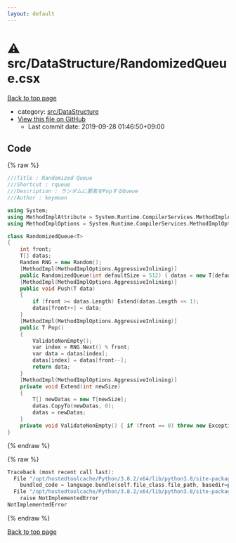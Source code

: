 ```yaml
---
layout: default
---
```


<!-- mathjax config similar to math.stackexchange -->
<script type="text/javascript" async
  src="https://cdnjs.cloudflare.com/ajax/libs/mathjax/2.7.5/MathJax.js?config=TeX-MML-AM_CHTML">
</script>
<script type="text/x-mathjax-config">
  MathJax.Hub.Config({
    TeX: { equationNumbers: { autoNumber: "AMS" }},
    tex2jax: {
      inlineMath: [ ['$','$'] ],
      processEscapes: true
    },
    "HTML-CSS": { matchFontHeight: false },
    displayAlign: "left",
    displayIndent: "2em"
  });
</script>

<script type="text/javascript" src="https://cdnjs.cloudflare.com/ajax/libs/jquery/3.4.1/jquery.min.js"></script>
<script src="https://cdn.jsdelivr.net/npm/jquery-balloon-js@1.1.2/jquery.balloon.min.js" integrity="sha256-ZEYs9VrgAeNuPvs15E39OsyOJaIkXEEt10fzxJ20+2I=" crossorigin="anonymous"></script>
<script type="text/javascript" src="../../../assets/js/copy-button.js"></script>
<link rel="stylesheet" href="../../../assets/css/copy-button.css" />


# :warning: src/DataStructure/RandomizedQueue.csx

<a href="../../../index.html">Back to top page</a>

* category: <a href="../../../index.html#e73c6b5872115ad0f2896f8e8476ef39">src/DataStructure</a>
* <a href="{{ site.github.repository_url }}/blob/master/src/DataStructure/RandomizedQueue.csx">View this file on GitHub</a>
    - Last commit date: 2019-09-28 01:46:50+09:00




## Code

<a id="unbundled"></a>
{% raw %}
```cpp
﻿///Title : Randomized Queue
///Shortcut : rqueue
///Description : ランダムに要素をPopするQueue
///Author : keymoon

using System;
using MethodImplAttribute = System.Runtime.CompilerServices.MethodImplAttribute;
using MethodImplOptions = System.Runtime.CompilerServices.MethodImplOptions;

class RandomizedQueue<T>
{
    int front;
    T[] datas;
    Random RNG = new Random();
    [MethodImpl(MethodImplOptions.AggressiveInlining)]
    public RandomizedQueue(int defaultSize = 512) { datas = new T[defaultSize]; }
    [MethodImpl(MethodImplOptions.AggressiveInlining)]
    public void Push(T data)
    {
        if (front >= datas.Length) Extend(datas.Length << 1);
        datas[front++] = data;
    }
    [MethodImpl(MethodImplOptions.AggressiveInlining)]
    public T Pop()
    {
        ValidateNonEmpty();
        var index = RNG.Next() % front;
        var data = datas[index];
        datas[index] = datas[front--];
        return data;
    }
    [MethodImpl(MethodImplOptions.AggressiveInlining)]
    private void Extend(int newSize)
    {
        T[] newDatas = new T[newSize];
        datas.CopyTo(newDatas, 0);
        datas = newDatas;
    }
    private void ValidateNonEmpty() { if (front == 0) throw new Exception(); }
}
```
{% endraw %}

<a id="bundled"></a>
{% raw %}
```cpp
Traceback (most recent call last):
  File "/opt/hostedtoolcache/Python/3.8.2/x64/lib/python3.8/site-packages/onlinejudge_verify/docs.py", line 340, in write_contents
    bundled_code = language.bundle(self.file_class.file_path, basedir=pathlib.Path.cwd())
  File "/opt/hostedtoolcache/Python/3.8.2/x64/lib/python3.8/site-packages/onlinejudge_verify/languages/csharpscript.py", line 108, in bundle
    raise NotImplementedError
NotImplementedError

```
{% endraw %}

<a href="../../../index.html">Back to top page</a>

